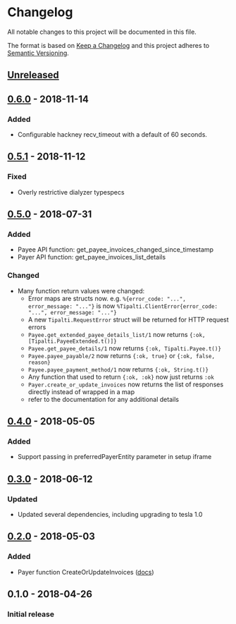 # Changelog
All notable changes to this project will be documented in this file.

The format is based on [Keep a Changelog](http://keepachangelog.com/en/1.0.0/)
and this project adheres to [Semantic Versioning](http://semver.org/spec/v2.0.0.html).

## [Unreleased][]

## [0.6.0][] - 2018-11-14
### Added
-   Configurable hackney recv_timeout with a default of 60 seconds.

## [0.5.1][] - 2018-11-12
### Fixed
-   Overly restrictive dialyzer typespecs

## [0.5.0][] - 2018-07-31
### Added
-   Payee API function: get_payee_invoices_changed_since_timestamp
-   Payer API function: get_payee_invoices_list_details

### Changed
-   Many function return values were changed:
    -    Error maps are structs now. e.g. `%{error_code: "...", error_message: "..."}` is now `%Tipalti.ClientError{error_code: "...", error_message: "..."}`
    -    A new `Tipalti.RequestError` struct will be returned for HTTP request errors
    -    `Payee.get_extended_payee_details_list/1` now returns `{:ok, [Tipalti.PayeeExtended.t()]}`
    -    `Payee.get_payee_details/1` now returns `{:ok, Tipalti.Payee.t()}`
    -    `Payee.payee_payable/2` now returns `{:ok, true}` or `{:ok, false, reason}`
    -    `Payee.payee_payment_method/1` now returns `{:ok, String.t()}`
    -    Any function that used to return `{:ok, :ok}` now just returns `:ok`
    -    `Payer.create_or_update_invoices` now returns the list of responses directly instead of wrapped in a map
    -    refer to the documentation for any additional details

## [0.4.0][] - 2018-05-05
### Added
-   Support passing in preferredPayerEntity parameter in setup iframe

## [0.3.0][] - 2018-06-12
### Updated
-   Updated several dependencies, including upgrading to tesla 1.0

## [0.2.0][] - 2018-05-03
### Added
-   Payer function CreateOrUpdateInvoices ([docs](https://hexdocs.pm/tipalti/Tipalti.API.Payer.html#create_or_update_invoices/0))

## 0.1.0 - 2018-04-26
### Initial release

[Unreleased]: https://github.com/peek-travel/tipalti-elixir/compare/0.6.0...HEAD
[0.6.0]: https://github.com/peek-travel/tipalti-elixir/compare/0.5.1...0.6.0
[0.5.1]: https://github.com/peek-travel/tipalti-elixir/compare/0.5.0...0.5.1
[0.5.0]: https://github.com/peek-travel/tipalti-elixir/compare/0.4.0...0.5.0
[0.4.0]: https://github.com/peek-travel/tipalti-elixir/compare/0.3.0...0.4.0
[0.3.0]: https://github.com/peek-travel/tipalti-elixir/compare/0.2.0...0.3.0
[0.2.0]: https://github.com/peek-travel/tipalti-elixir/compare/0.1.0...0.2.0
